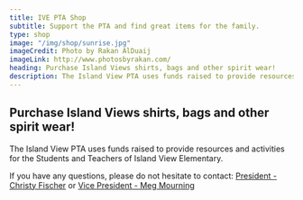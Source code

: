 ```yaml
---
title: IVE PTA Shop
subtitle: Support the PTA and find great items for the family.
type: shop
image: "/img/shop/sunrise.jpg"
imageCredit: Photo by Rakan AlDuaij
imageLink: http://www.photosbyrakan.com/
heading: Purchase Island Views shirts, bags and other spirit wear!
description: The Island View PTA uses funds raised to provide resources and activities for the Students and Teachers of Island View Elementary.
---
```

## Purchase Island Views shirts, bags and other spirit wear!

The Island View PTA uses funds raised to provide resources and activities for the Students and Teachers of Island View Elementary.

If you have any questions, please do not hesitate to contact: [President - Christy Fischer](mailto:president@islandviewpta.org) or [Vice President - Meg Mourning](mailto:vicepresident@islandviewpta.org)